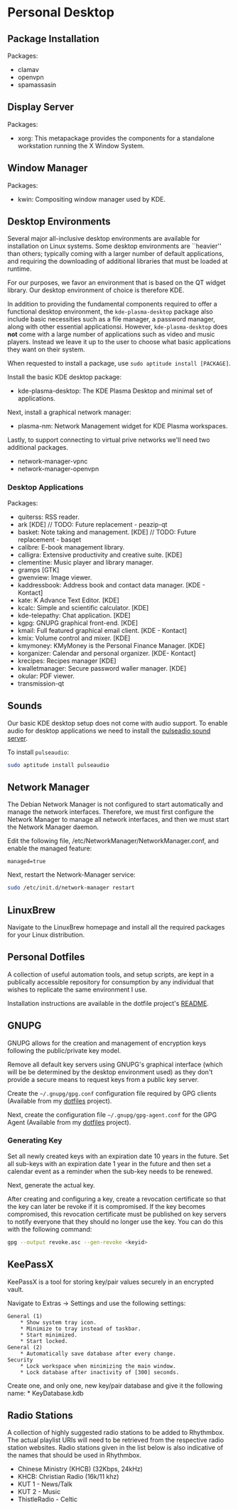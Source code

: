 # Personal Desktop

## Package Installation

Packages:
* clamav
* openvpn
* spamassasin

## Display Server

Packages:
* xorg: This metapackage provides the components for a standalone workstation running the X Window System.

## Window Manager

Packages:
* kwin: Compositing window manager used by KDE.

## Desktop Environments

Several major all-inclusive desktop environments are available for installation on Linux systems. Some desktop environments are ``heavier'' than others; typically coming with a larger number of default applications, and requiring the downloading of additional libraries that must be loaded at runtime.

For our purposes, we favor an environment that is based on the QT widget library. Our desktop environment of choice is therefore KDE.

In addition to providing the fundamental components required to offer a functional desktop environment, the `kde-plasma-desktop` package also include basic necessities such as a file manager, a password manager, along with other essential applicationsi. However, `kde-plasma-desktop` does **not** come with a large number of applications such as video and music players. Instead we leave it up to the user to choose what basic applications they want on their system.

When requested to install a package, use `sudo aptitude install [PACKAGE]`.

Install the basic KDE desktop package:
* kde-plasma-desktop: The KDE Plasma Desktop and minimal set of applications.

Next, install a graphical network manager:
* plasma-nm: Network Management widget for KDE Plasma workspaces.

Lastly, to support connecting to virtual prive networks we'll need two additional packages.
* network-manager-vpnc
* network-manager-openvpn

### Desktop Applications

Packages:
* quiterss: RSS reader.
* ark [KDE] // TODO: Future replacement - peazip-qt
* basket: Note taking and management. [KDE] // TODO: Future replacement - basqet
* calibre: E-book management library.
* calligra: Extensive productivity and creative suite. [KDE]
* clementine: Music player and library manager.
* gramps [GTK]
* gwenview: Image viewer.
* kaddressbook: Address book and contact data manager. [KDE - Kontact]
* kate: K Advance Text Editor. [KDE]
* kcalc: Simple and scientific calculator. [KDE]
* kde-telepathy: Chat application. [KDE]
* kgpg: GNUPG graphical front-end. [KDE]
* kmail: Full featured graphical email client. [KDE - Kontact]
* kmix: Volume control and mixer. [KDE]
* kmymoney: KMyMoney is the Personal Finance Manager. [KDE]
* korganizer: Calendar and personal organizer. [KDE- Kontact]
* krecipes: Recipes manager [KDE]
* kwalletmanager: Secure password waller manager. [KDE]
* okular: PDF viewer.
* transmission-qt

## Sounds

Our basic KDE desktop setup does not come with audio support. To enable audio for desktop applications we need to install the [pulseadio sound server](https://en.wikipedia.org/wiki/PulseAudio).

To install `pulseaudio`:

```bash
sudo aptitude install pulseaudio
```

## Network Manager

The Debian Network Manager is not configured to start automatically and manage the network interfaces. Therefore, we must first configure the Network Manager to manage all network interfaces, and then we must start the Network Manager daemon.

Edit the following file, /etc/NetworkManager/NetworkManager.conf, and enable the managed feature:

```
managed=true
```

Next, restart the Network-Manager service:

```bash
sudo /etc/init.d/network-manager restart
```

## LinuxBrew

Navigate to the LinuxBrew homepage and install all the required packages for your Linux distribution.

## Personal Dotfiles

A collection of useful automation tools, and setup scripts, are kept in a publically accessible repository for consumption by any individual that wishes to replicate the same environment I use.

Installation instructions are available in the dotfile project's [README](https://github.com/hbetts/dotfiles/blob/master/README.md).

## GNUPG

GNUPG allows for the creation and management of encryption keys following the public/private key model.

Remove all default key servers using GNUPG's graphical interface (which will be be determined by the desktop environment used) as they don't provide a secure means to request keys from a public key server.

Create the `~/.gnupg/gpg.conf` configuration file required by GPG clients (Available from my [dotfiles]() project).

Next, create the configuration file `~/.gnupg/gpg-agent.conf` for the GPG Agent (Available from my [dotfiles]() project).

### Generating Key

Set all newly created keys with an expiration date 10 years in the future. Set all sub-keys with an expiration date 1 year in the future and then set a calendar event as a reminder when the sub-key needs to be renewed.

Next, generate the actual key.

After creating and configuring a key, create a revocation certificate so that the key can later be revoke if it is compromised. If the key becomes compromised, this revocation certificate must be published on key servers to notify everyone that they should no longer use the key. You can do this with the following command:

```bash
gpg --output revoke.asc --gen-revoke <keyid>
```

## KeePassX

KeePassX is a tool for storing key/pair values securely in an encrypted vault.

Navigate to Extras -> Settings and use the following settings:

	General (1)
		* Show system tray icon.
		* Minimize to tray instead of taskbar.
		* Start minimized.
		* Start locked.
	General (2)
		* Automatically save database after every change.
	Security
		* Lock workspace when minimizing the main window.
		* Lock database after inactivity of [300] seconds.

 Create one, and only one, new key/pair database and give it the following name:
	* KeyDatabase.kdb

## Radio Stations

A collection of highly suggested radio stations to be added to Rhythmbox. The actual playlist URIs will need to be retrieved from the respective radio station websites. Radio stations given in the list below is also indicative of the names that should be used in Rhythmbox.

* Chinese Ministry (KHCB) (32Kbps, 24kHz)
* KHCB: Christian Radio (16k/11 khz)
* KUT 1 - News/Talk
* KUT 2 - Music
* ThistleRadio - Celtic
